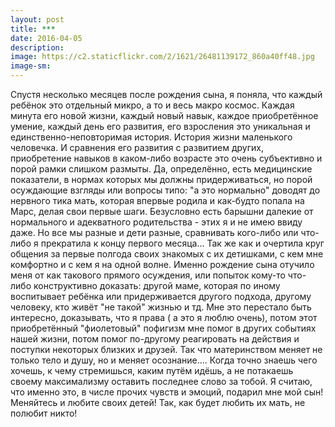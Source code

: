 ```yaml
---
layout: post
title: ***
date: 2016-04-05
description: 
image: https://c2.staticflickr.com/2/1621/26481139172_860a40ff48.jpg
image-sm: 
---
```

<p>Спустя несколько месяцев после рождения сына, я поняла, что каждый ребёнок это отдельный микро, а то и весь макро космос. Каждая минута его новой жизни, каждый новый навык, каждое приобретённое умение, каждый день его развития, его взросления это уникальная и единственно-неповторимая история. История жизни маленького человечка. И сравнения его развития с развитием других, приобретение навыков в каком-либо возрасте это очень субъективно и порой рамки слишком размыты. 
Да, определённо, есть медицинские показатели, в нормах которых мы должны придерживаться, но порой осуждающие взгляды или вопросы типо: "а это нормально" доводят до нервного тика мать, которая впервые родила и как-будто попала на Марс, делая свои первые шаги. 
Безусловно есть барышни далекие от нормального и адекватного родительства - этих я и не имею ввиду даже. Но все мы разные и дети разные, сравнивать кого-либо или что-либо я прекратила к концу первого месяца... 
Так же как и очертила круг общения за первые полгода своих знакомых с их детишками, с кем мне комфортно и с кем я на одной волне. 
Именно рождение сына отучило меня от как такового прямого осуждения, или попыток кому-то что-либо конструктивно доказать: другой маме, которая по иному воспитывает ребёнка или придерживается другого подхода, другому человеку, кто живёт "не такой" жизнью и тд. Мне это перестало быть интересно, доказывать, что я права ( а это я люблю очень), потом этот приобретённый "фиолетовый" пофигизм мне помог в других событиях нашей жизни, потом помог по-другому реагировать на действия и поступки некоторых близких и друзей. 
Так что материнством меняет не только тело и душу, но и меняет осознание.... Когда точно знаешь чего хочешь, к чему стремишься, каким путём идёшь, а не потакаешь своему максимализму оставить последнее слово за тобой. 
Я считаю, что именно это, в числе прочих чувств и эмоций, подарил мне мой сын! 
Меняйтесь и любите своих детей! Так, как будет любить их мать, не полюбит никто!</p>
